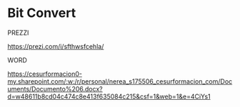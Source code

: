 
#  Bit Convert
PREZZI

https://prezi.com/i/sfthwsfcehla/

WORD

https://cesurformacion0-my.sharepoint.com/:w:/r/personal/nerea_s175506_cesurformacion_com/Documents/Documento%206.docx?d=w48611b8cd04c474c8e413f635084c215&csf=1&web=1&e=4CiYs1
 
